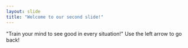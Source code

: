 ```yaml
---
layout: slide
title: "Welcome to our second slide!"
---
```

"Train your mind to see good in every situation!"
Use the left arrow to go back!
